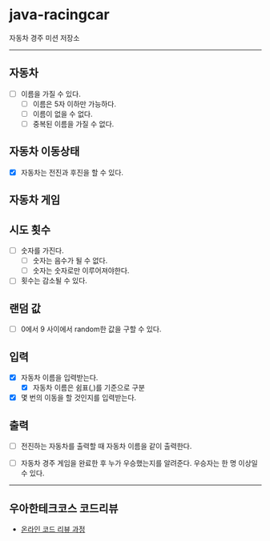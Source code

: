 # java-racingcar
자동차 경주 미션 저장소

---

## 자동차
- [ ] 이름을 가질 수 있다.
  - [ ] 이름은 5자 이하만 가능하다.
  - [ ] 이름이 없을 수 없다.
  - [ ] 중복된 이름을 가질 수 없다.

## 자동차 이동상태
- [x] 자동차는 전진과 후진을 할 수 있다.

## 자동차 게임


## 시도 횟수
- [ ] 숫자를 가진다.
  - [ ] 숫자는 음수가 될 수 없다.
  - [ ] 숫자는 숫자로만 이루어져야한다.
- [ ] 횟수는 감소될 수 있다.

## 랜덤 값
- [ ] 0에서 9 사이에서 random한 값을 구할 수 있다.


## 입력
- [x] 자동차 이름을 입력받는다.
  - [x] 자동차 이름은 쉼표(,)를 기준으로 구분
- [x] 몇 번의 이동을 할 것인지를 입력받는다.

## 출력
- [ ] 전진하는 자동차를 출력할 때 자동차 이름을 같이 출력한다.
- [ ] 자동차 경주 게임을 완료한 후 누가 우승했는지를 알려준다. 우승자는 한 명 이상일 수 있다.


---

## 우아한테크코스 코드리뷰

- [온라인 코드 리뷰 과정](https://github.com/woowacourse/woowacourse-docs/blob/master/maincourse/README.md)
